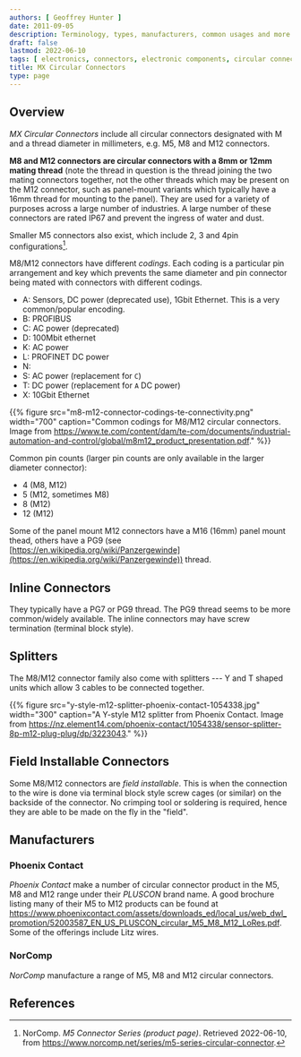 ```yaml
---
authors: [ Geoffrey Hunter ]
date: 2011-09-05
description: Terminology, types, manufacturers, common usages and more info on circular connectors.
draft: false
lastmod: 2022-06-10
tags: [ electronics, connectors, electronic components, circular connectors, M12, M8, M5, field installable, DIN, coding, splitters, Phoenix, PLUSCON ]
title: MX Circular Connectors
type: page
---
```



## Overview

_MX Circular Connectors_ include all circular connectors designated with M and a thread diameter in millimeters, e.g. M5, M8 and M12 connectors.

**M8 and M12 connectors are circular connectors with a 8mm or 12mm mating thread** (note the thread in question is the thread joining the two mating connectors together, not the other threads which may be present on the M12 connector, such as panel-mount variants which typically have a 16mm thread for mounting to the panel). They are used for a variety of purposes across a large number of industries. A large number of these connectors are rated IP67 and prevent the ingress of water and dust.

Smaller M5 connectors also exist, which include 2, 3 and 4pin configurations[^bib-norcomp-m5-series-conn].

M8/M12 connectors have different _codings_. Each coding is a particular pin arrangement and key which prevents the same diameter and pin connector being mated with connectors with different codings.

* A: Sensors, DC power (deprecated use), 1Gbit Ethernet. This is a very common/popular encoding.
* B: PROFIBUS
* C: AC power (deprecated)
* D: 100Mbit ethernet
* K: AC power
* L: PROFINET DC power
* N: 
* S: AC power (replacement for `C`)
* T: DC power (replacement for `A` DC power)
* X: 10Gbit Ethernet

{{% figure src="m8-m12-connector-codings-te-connectivity.png" width="700" caption="Common codings for M8/M12 circular connectors. Image from https://www.te.com/content/dam/te-com/documents/industrial-automation-and-control/global/m8m12_product_presentation.pdf." %}}

Common pin counts (larger pin counts are only available in the larger diameter connector):

* 4 (M8, M12)
* 5 (M12, sometimes M8)
* 8 (M12)
* 12 (M12)

Some of the panel mount M12 connectors have a M16 (16mm) panel mount thead, others have a PG9 (see [https://en.wikipedia.org/wiki/Panzergewinde](https://en.wikipedia.org/wiki/Panzergewinde)) thread.

## Inline Connectors

They typically have a PG7 or PG9 thread. The PG9 thread seems to be more common/widely available. The inline connectors may have screw termination (terminal block style).

## Splitters

The M8/M12 connector family also come with splitters --- Y and T shaped units which allow 3 cables to be connected together.

{{% figure src="y-style-m12-splitter-phoenix-contact-1054338.jpg" width="300" caption="A Y-style M12 splitter from Phoenix Contact. Image from https://nz.element14.com/phoenix-contact/1054338/sensor-splitter-8p-m12-plug-plug/dp/3223043." %}}

## Field Installable Connectors

Some M8/M12 connectors are _field installable_. This is when the connection to the wire is done via terminal block style screw cages (or similar) on the backside of the connector. No crimping tool or soldering is required, hence they are able to be made on the fly in the "field".

## Manufacturers

### Phoenix Contact

_Phoenix Contact_ make a number of circular connector product in the M5, M8 and M12 range under their _PLUSCON_ brand name. A good brochure listing many of their M5 to M12 products can be found at https://www.phoenixcontact.com/assets/downloads_ed/local_us/web_dwl_promotion/52003587_EN_US_PLUSCON_circular_M5_M8_M12_LoRes.pdf. Some of the offerings include Litz wires.

### NorComp

_NorComp_ manufacture a range of M5, M8 and M12 circular connectors.

## References

[^bib-norcomp-m5-series-conn]: NorComp. _M5 Connector Series (product page)_. Retrieved 2022-06-10, from https://www.norcomp.net/series/m5-series-circular-connector.
